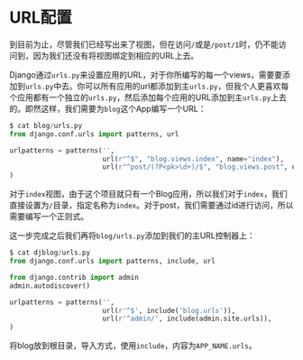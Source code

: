 URL配置
====

到目前为止，尽管我们已经写出来了视图，但在访问`/`或是`/post/1`时，仍不能访问到，因为我们还没有将视图绑定到相应的URL上去。

Django通过`urls.py`来设置应用的URL，对于你所编写的每一个views，需要要添加到`urls.py`中去。你可以所有应用的url都添加到主`urls.py`，但我个人更喜欢每个应用都有一个独立的`urls.py`，然后添加每个应用的URL添加到主`urls.py`上去的。即然这样，我们需要为`blog`这个App编写一个URL：

```python
$ cat blog/urls.py
from django.conf.urls import patterns, url

urlpatterns = patterns('',
                       url(r"^$", "blog.views.index", name="index"),
                       url(r"^post/(?P<pk>\d+)/$", "blog.views.post", name="post"),
)
```

对于`index`视图，由于这个项目就只有一个Blog应用，所以我们对于`index`，我们直接设置为`/`目录，指定名称为`index`。对于post，我们需要通过id进行访问，所以需要编写一个正则式。

这一步完成之后我们再将`blog/urls.py`添加到我们的主URL控制器上：

```python
$ cat djblog/urls.py
from django.conf.urls import patterns, include, url

from django.contrib import admin
admin.autodiscover()

urlpatterns = patterns('',
                       url(r'^$', include('blog.urls')),
                       url(r'^admin/', include(admin.site.urls)),
)
```

将blog放到根目录，导入方式，使用`include`，内容为`APP_NAME.urls`。
